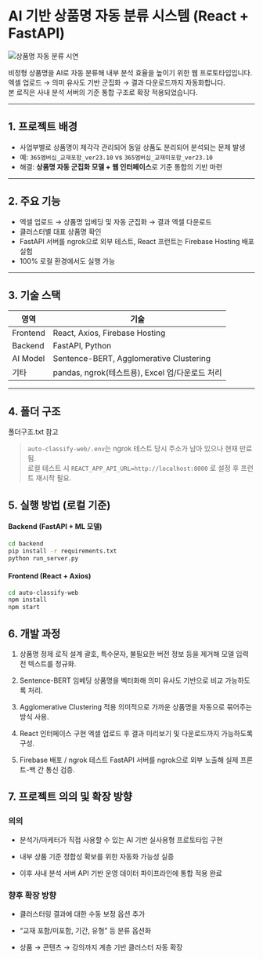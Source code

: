# AI 기반 상품명 자동 분류 시스템 (React + FastAPI)
![상품명 자동 분류 시연](./demo/web_run_action.gif)

비정형 상품명을 AI로 자동 분류해 내부 분석 효율을 높이기 위한 웹 프로토타입입니다.  
엑셀 업로드 → 의미 유사도 기반 군집화 → 결과 다운로드까지 자동화합니다.  
본 로직은 사내 분석 서버의 기준 통합 구조로 확장 적용되었습니다.

---

## 1. 프로젝트 배경
- 사업부별로 상품명이 제각각 관리되어 동일 상품도 분리되어 분석되는 문제 발생
- 예: `365멤버십_교재포함_ver23.10` vs `365멤버십_교재미포함_ver23.10`
- 해결: **상품명 자동 군집화 모델 + 웹 인터페이스**로 기준 통합의 기반 마련

---

## 2. 주요 기능
- 엑셀 업로드 → 상품명 임베딩 및 자동 군집화 → 결과 엑셀 다운로드
- 클러스터별 대표 상품명 확인
- FastAPI 서버를 ngrok으로 외부 테스트, React 프런트는 Firebase Hosting 배포 실험
- 100% 로컬 환경에서도 실행 가능

---

## 3. 기술 스택

| 영역 | 기술 |
|---|---|
| Frontend | React, Axios, Firebase Hosting |
| Backend | FastAPI, Python |
| AI Model | Sentence-BERT, Agglomerative Clustering |
| 기타 | pandas, ngrok(테스트용), Excel 업/다운로드 처리 |

---

## 4. 폴더 구조

폴더구조.txt 참고

> `auto-classify-web/.env`는 ngrok 테스트 당시 주소가 남아 있으나 현재 만료됨.  
> 로컬 테스트 시 `REACT_APP_API_URL=http://localhost:8000` 로 설정 후 프런트 재시작 필요.

## 5. 실행 방법 (로컬 기준)
#### Backend (FastAPI + ML 모델)
```bash
cd backend
pip install -r requirements.txt
python run_server.py
```

#### Frontend (React + Axios)
```bash
cd auto-classify-web
npm install
npm start
```

## 6. 개발 과정

1. 상품명 정제 로직 설계
괄호, 특수문자, 불필요한 버전 정보 등을 제거해 모델 입력 전 텍스트를 정규화.

2. Sentence-BERT 임베딩
상품명을 벡터화해 의미 유사도 기반으로 비교 가능하도록 처리.

3. Agglomerative Clustering 적용
의미적으로 가까운 상품명을 자동으로 묶어주는 방식 사용.

4. React 인터페이스 구현
엑셀 업로드 후 결과 미리보기 및 다운로드까지 가능하도록 구성.

5. Firebase 배포 / ngrok 테스트
FastAPI 서버를 ngrok으로 외부 노출해 실제 프론트-백 간 통신 검증.

## 7. 프로젝트 의의 및 확장 방향

### 의의

- 분석가/마케터가 직접 사용할 수 있는 AI 기반 실사용형 프로토타입 구현

- 내부 상품 기준 정합성 확보를 위한 자동화 가능성 실증

- 이후 사내 분석 서버 API 기반 운영 데이터 파이프라인에 통합 적용 완료

### 향후 확장 방향

- 클러스터링 결과에 대한 수동 보정 옵션 추가

- “교재 포함/미포함, 기간, 유형” 등 분류 옵션화

- 상품 → 콘텐츠 → 강의까지 계층 기반 클러스터 자동 확장

